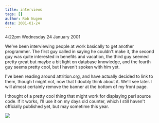 ```yaml
---
title: interviews
tags: []
author: Rob Nugen
date: 2001-01-24
---
```


<p class=date>4:22pm Wednesday 24 January 2001</p>

<p>We've been interviewing people at work basically to
get another programmer.  The first guy called in
saying he couldn't make it, the second guy was quite
interested in benefits and vacation, the third guy
seemed pretty great but maybe a bit light on database
knowledge, and the fourth guy seems pretty cool, but I
haven't spoken with him yet.</p>

<p>I've been reading around attrition.org, and have
actually decided to link to them, though I might not,
now that I doubly think about it.  We'll see later.  I
will almost certainly remove the banner at the bottom
of my front page.</p>

<p>I thought of a pretty cool thing that might work
for displaying perl source code.  If it works, I'll
use it on my days old counter, which I still haven't
officially published yet, but may sometime this
year.</p>

<p><img src="/images/rob/wL-ROB.gif"/></p>
